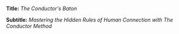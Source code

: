 **Title:**
*The Conductor's Baton*

**Subtitle:**
*Mastering the Hidden Rules of Human Connection with The Conductor Method*
      